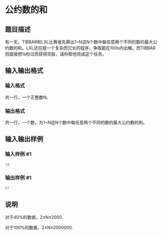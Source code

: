 # 公约数的和

## 题目描述

有一天，TIBBAR和LXL比赛谁先算出1~N这N个数中每任意两个不同的数的最大公约数的和。LXL还在敲一个复杂而冗长的程序，争取能在100s内出解。而TIBBAR则直接想1s秒过而获得完胜，请你帮他完成这个任务。

## 输入输出格式

### 输入格式

共一行，一个正整数N。

### 输出格式

共一行，一个数，为1~N这N个数中每任意两个不同的数的最大公约数的和。

## 输入输出样例

### 输入样例 #1

```cpp
10
```


### 输出样例 #1

```cpp
67
```


## 说明

对于40%的数据，2≤N≤2000.

对于100%的数据，2≤N≤2000000.

